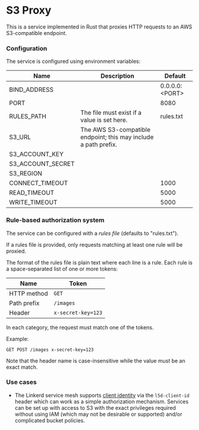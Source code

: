 S3 Proxy
========

This is a service implemented in Rust that proxies HTTP requests to an AWS S3-compatible endpoint.

### Configuration

The service is configured using environment variables:

| Name              | Description                                                     | Default              |
|-------------------|-----------------------------------------------------------------|----------------------|
| BIND_ADDRESS      |                                                                 | 0.0.0.0:&lt;PORT&gt; |
| PORT              |                                                                 | 8080                 |
| RULES_PATH        | The file must exist if a value is set here.                     | rules.txt            |
| S3_URL            | The AWS S3-compatible endpoint; this may include a path prefix. |                      |
| S3_ACCOUNT_KEY    |                                                                 |                      |
| S3_ACCOUNT_SECRET |                                                                 |                      |
| S3_REGION         |                                                                 |                      |
| CONNECT_TIMEOUT   |                                                                 | 1000                 |
| READ_TIMEOUT      |                                                                 | 5000                 |
| WRITE_TIMEOUT     |                                                                 | 5000                 |

### Rule-based authorization system

The service can be configured with a _rules file_ (defaults to "rules.txt").

If a rules file is provided, only requests matching at least one rule will be proxied.

The format of the rules file is plain text where each line is a rule. Each rule is a space-separated list of one or more tokens:

| Name        | Token              |
|-------------|--------------------|
| HTTP method | `GET`              |
| Path prefix | `/images`          |
| Header      | `x-secret-key=123` |

In each category, the request must match one of the tokens.

Example:
```
GET POST /images x-secret-key=123
```
Note that the header name is case-insensitive while the value must be an exact match.

### Use cases

- The Linkerd service mesh supports [client identity](https://linkerd.io/2019/02/12/announcing-linkerd-2-2/) via the `l5d-client-id` header which can work as a simple authorization mechanism. Services can be set up with access to S3 with the exact privileges required without using IAM (which may not be desirable or supported) and/or complicated bucket policies.

